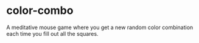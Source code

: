 # color-combo
A meditative mouse game where you get a new random color combination each time you fill out all the squares.
